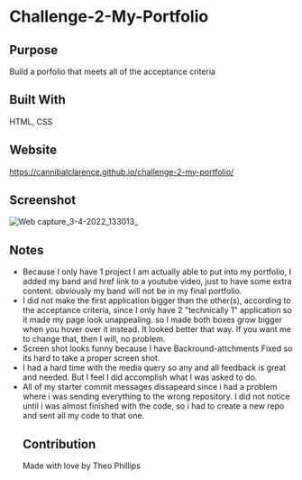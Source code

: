 # Challenge-2-My-Portfolio

## Purpose
Build a porfolio that meets all of the acceptance criteria

## Built With
HTML, CSS

## Website
https://cannibalclarence.github.io/challenge-2-my-portfolio/

## Screenshot
![Web capture_3-4-2022_133013_](https://user-images.githubusercontent.com/100390351/161447251-8bdfbe57-eeb3-4fd5-81cc-cbc090be9c31.jpeg)

## Notes
<ul>
  <li>
  Because I only have 1 project I am actually able to put into my portfolio, I added my band and href link to a youtube video, just to have some extra content. 
  obviously my band will not be in my final portfolio.
  </li>
  <li>
  I did not make the first application bigger than the other(s), according to the acceptance criteria, since I only have 2 "technically 1" application so it made my     page look unappealing. so I made both boxes grow bigger when you hover over it instead. It looked better that way. If you want me to change that, then I will, no         problem.
  </li>
  <li>
  Screen shot looks funny because I have Backround-attchments Fixed so its hard to take a proper screen shot.
  </li>
  <li>
  I had a hard time with the media query so any and all feedback is great and needed. But I feel I did accomplish what I was asked to do.
  </li>
  <li> 
  All of my starter commit messages dissapeard since i had a problem where i was sending everything to the wrong repository. I did not notice until i was almost       finished with the code, so i had to create a new repo and sent all my code to that one.
  </li>

  ## Contribution 
  Made with love by Theo Phillips

